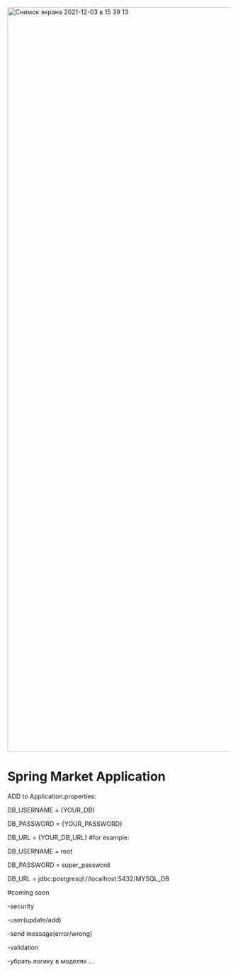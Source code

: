 <img width="1680" alt="Снимок экрана 2021-12-03 в 15 39 13" src="https://user-images.githubusercontent.com/79520449/144611849-b1cca238-c5ea-410f-bce7-9e8f2b8083bf.png">



# Spring Market Application
ADD to Application.properties:

DB_USERNAME = {YOUR_DB}

DB_PASSWORD = {YOUR_PASSWORD}

DB_URL = {YOUR_DB_URL}
#for example:

DB_USERNAME = root

DB_PASSWORD = super_password

DB_URL = jdbc:postgresql://localhost:5432/MYSQL_DB


[comment]: <README.md> (before the start of application you have to add environment variables:)

[comment]: </README.md> (  DB_USERNAME - prod)

[comment]: </README.md> (  DB_PASSWORD - password of user)

[comment]: </README.md> (  DB_URL - database URL)

[comment]: </README.md> (for example:)

[comment]: </README.md> (  export DB_USERNAME=prod)

[comment]: </README.md> (  export DB_PASSWORD=super_password)

[comment]: </README.md> (  export DB_URL=jdbc:postgresql://localhost:5432/postgres)

#coming soon

-security

-user(update/add)

-send message(error/wrong)

-validation

-убрать логику в моделях
...
